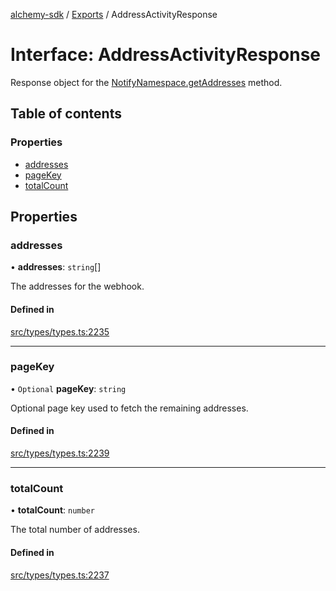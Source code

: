 [alchemy-sdk](../README.md) / [Exports](../modules.md) / AddressActivityResponse

# Interface: AddressActivityResponse

Response object for the [NotifyNamespace.getAddresses](../classes/NotifyNamespace.md#getaddresses) method.

## Table of contents

### Properties

- [addresses](AddressActivityResponse.md#addresses)
- [pageKey](AddressActivityResponse.md#pagekey)
- [totalCount](AddressActivityResponse.md#totalcount)

## Properties

### addresses

• **addresses**: `string`[]

The addresses for the webhook.

#### Defined in

[src/types/types.ts:2235](https://github.com/alchemyplatform/alchemy-sdk-js/blob/905f87c/src/types/types.ts#L2235)

___

### pageKey

• `Optional` **pageKey**: `string`

Optional page key used to fetch the remaining addresses.

#### Defined in

[src/types/types.ts:2239](https://github.com/alchemyplatform/alchemy-sdk-js/blob/905f87c/src/types/types.ts#L2239)

___

### totalCount

• **totalCount**: `number`

The total number of addresses.

#### Defined in

[src/types/types.ts:2237](https://github.com/alchemyplatform/alchemy-sdk-js/blob/905f87c/src/types/types.ts#L2237)

